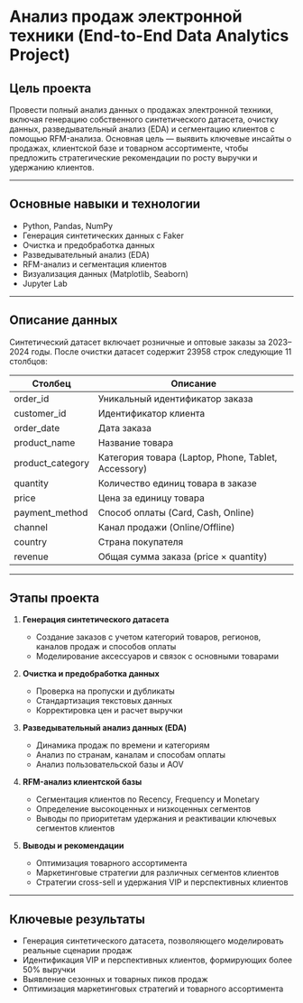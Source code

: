 # Анализ продаж электронной техники (End-to-End Data Analytics Project)

## Цель проекта
Провести полный анализ данных о продажах электронной техники, включая генерацию собственного синтетического датасета, очистку данных, разведывательный анализ (EDA) и сегментацию клиентов с помощью RFM-анализа. Основная цель — выявить ключевые инсайты о продажах, клиентской базе и товарном ассортименте, чтобы предложить стратегические рекомендации по росту выручки и удержанию клиентов.

---

## Основные навыки и технологии
- Python, Pandas, NumPy  
- Генерация синтетических данных с Faker  
- Очистка и предобработка данных  
- Разведывательный анализ (EDA)  
- RFM-анализ и сегментация клиентов  
- Визуализация данных (Matplotlib, Seaborn)
- Jupyter Lab

---

## Описание данных
Синтетический датасет включает розничные и оптовые заказы за 2023–2024 годы. После очистки датасет содержит 23958 строк следующие 11 столбцов:  

| Столбец | Описание |
|---------|----------|
| order_id | Уникальный идентификатор заказа |
| customer_id | Идентификатор клиента |
| order_date | Дата заказа |
| product_name | Название товара |
| product_category | Категория товара (Laptop, Phone, Tablet, Accessory) |
| quantity | Количество единиц товара в заказе |
| price | Цена за единицу товара |
| payment_method | Способ оплаты (Card, Cash, Online) |
| channel | Канал продажи (Online/Offline) |
| country | Страна покупателя |
| revenue | Общая сумма заказа (price × quantity) |

---

## Этапы проекта
1. **Генерация синтетического датасета**  
   - Создание заказов с учетом категорий товаров, регионов, каналов продаж и способов оплаты  
   - Моделирование аксессуаров и связок с основными товарами  

2. **Очистка и предобработка данных**  
   - Проверка на пропуски и дубликаты  
   - Стандартизация текстовых данных  
   - Корректировка цен и расчет выручки  

3. **Разведывательный анализ данных (EDA)**  
   - Динамика продаж по времени и категориям  
   - Анализ по странам, каналам и способам оплаты  
   - Анализ пользовательской базы и AOV  

4. **RFM-анализ клиентской базы**  
   - Сегментация клиентов по Recency, Frequency и Monetary  
   - Определение высокоценных и низкоценных сегментов  
   - Выводы по приоритетам удержания и реактивации ключевых сегментов клиентов

5. **Выводы и рекомендации**  
   - Оптимизация товарного ассортимента  
   - Маркетинговые стратегии для различных сегментов клиентов  
   - Стратегии cross-sell и удержания VIP и перспективных клиентов  

---

## Ключевые результаты
- Генерация синтетического датасета, позволяющего моделировать реальные сценарии продаж
- Идентификация VIP и перспективных клиентов, формирующих более 50% выручки  
- Выявление сезонных и товарных пиков продаж  
- Оптимизация маркетинговых стратегий и товарного ассортимента  
